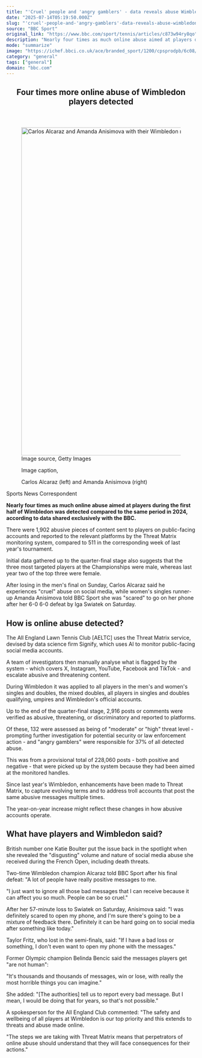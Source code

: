 ```yaml
---
title: "'Cruel' people and 'angry gamblers' - data reveals abuse Wimbledon stars faced"
date: "2025-07-14T05:19:50.000Z"
slug: "'cruel'-people-and-'angry-gamblers'-data-reveals-abuse-wimbledon-stars-faced"
source: "BBC Sport"
original_link: "https://www.bbc.com/sport/tennis/articles/c873w94ry8qo"
description: "Nearly four times as much online abuse aimed at players during the first half of Wimbledon was detected compared to the same period in 2024, according to data shared exclusively with the BBC."
mode: "summarize"
image: "https://ichef.bbci.co.uk/ace/branded_sport/1200/cpsprodpb/6c08/live/20ae12d0-6029-11f0-82b0-07e01aa823d2.jpg"
category: "general"
tags: ["general"]
domain: "bbc.com"
---
```

<div id="readability-page-1" class="page"><div><main id="main-content" data-testid="main-content"><article id="urn-bbc-ares--article-c873w94ry8qo"><header data-component="headline-block"><h2 id="main-heading" type="headline" tabindex="-1"><span role="text">Four times more online abuse of Wimbledon players detected </span></h2></header><div data-component="image-block"><figure><p><span><picture><source srcset="https://ichef.bbci.co.uk/ace/standard/240/cpsprodpb/6c08/live/20ae12d0-6029-11f0-82b0-07e01aa823d2.jpg.webp 240w, https://ichef.bbci.co.uk/ace/standard/320/cpsprodpb/6c08/live/20ae12d0-6029-11f0-82b0-07e01aa823d2.jpg.webp 320w, https://ichef.bbci.co.uk/ace/standard/480/cpsprodpb/6c08/live/20ae12d0-6029-11f0-82b0-07e01aa823d2.jpg.webp 480w, https://ichef.bbci.co.uk/ace/standard/624/cpsprodpb/6c08/live/20ae12d0-6029-11f0-82b0-07e01aa823d2.jpg.webp 624w, https://ichef.bbci.co.uk/ace/standard/800/cpsprodpb/6c08/live/20ae12d0-6029-11f0-82b0-07e01aa823d2.jpg.webp 800w, https://ichef.bbci.co.uk/ace/standard/976/cpsprodpb/6c08/live/20ae12d0-6029-11f0-82b0-07e01aa823d2.jpg.webp 976w" type="image/webp"><img alt="Carlos Alcaraz and Amanda Anisimova with their Wimbledon runner-up trophies" src="https://ichef.bbci.co.uk/ace/standard/1552/cpsprodpb/6c08/live/20ae12d0-6029-11f0-82b0-07e01aa823d2.jpg" srcset="https://ichef.bbci.co.uk/ace/standard/240/cpsprodpb/6c08/live/20ae12d0-6029-11f0-82b0-07e01aa823d2.jpg 240w, https://ichef.bbci.co.uk/ace/standard/320/cpsprodpb/6c08/live/20ae12d0-6029-11f0-82b0-07e01aa823d2.jpg 320w, https://ichef.bbci.co.uk/ace/standard/480/cpsprodpb/6c08/live/20ae12d0-6029-11f0-82b0-07e01aa823d2.jpg 480w, https://ichef.bbci.co.uk/ace/standard/624/cpsprodpb/6c08/live/20ae12d0-6029-11f0-82b0-07e01aa823d2.jpg 624w, https://ichef.bbci.co.uk/ace/standard/800/cpsprodpb/6c08/live/20ae12d0-6029-11f0-82b0-07e01aa823d2.jpg 800w, https://ichef.bbci.co.uk/ace/standard/976/cpsprodpb/6c08/live/20ae12d0-6029-11f0-82b0-07e01aa823d2.jpg 976w" width="1552" height="872.5076142131979"></picture></span><span role="text"><span>Image source, </span>Getty Images</span></p><figcaption><span>Image caption, </span><p>Carlos Alcaraz (left) and Amanda Anisimova (right) </p></figcaption></figure></div><div data-component="byline-block"><p>Sports News Correspondent</p></div><div data-component="text-block"><p><b>Nearly four times as much online abuse aimed at players during the first half of Wimbledon was detected compared to the same period in 2024, according to data shared exclusively with the BBC.</b></p><p>There were 1,902 abusive pieces of content sent to players on public-facing accounts and reported to the relevant platforms by the Threat Matrix monitoring system, compared to 511 in the corresponding week of last year's tournament.</p><p>Initial data gathered up to the quarter-final stage also suggests that the three most targeted players at the Championships were male, whereas last year two of the top three were female.</p><p>After losing in the men's final on Sunday, Carlos Alcaraz said he experiences "cruel" abuse on social media, while women's singles runner-up Amanda Anisimova told BBC Sport she was "scared" to go on her phone after her 6-0 6-0 defeat by Iga Swiatek on Saturday.</p></div><p data-component="subheadline-block"><h2 id="How-is-online-abuse-detected" tabindex="-1"><span role="text">How is online abuse detected?</span></h2></p><div data-component="text-block"><p>The All England Lawn Tennis Club [AELTC] uses the Threat Matrix service, devised by data science firm Signify, which uses AI to monitor public-facing social media accounts.</p><p>A team of investigators then manually analyse what is flagged by the system - which covers X, Instagram, YouTube, Facebook and TikTok - and escalate abusive and threatening content.</p><p>During Wimbledon it was applied to all players in the men's and women's singles and doubles, the mixed doubles, all players in singles and doubles qualifying, umpires and Wimbledon's official accounts.</p><p>Up to the end of the quarter-final stage, 2,916 posts or comments were verified as abusive, threatening, or discriminatory and reported to platforms.</p><p>Of these, 132 were assessed as being of "moderate" or "high" threat level - prompting further investigation for potential security or law enforcement action - and "angry gamblers" were responsible for 37% of all detected abuse.</p><p>This was from a provisional total of 228,060 posts - both positive and negative - that were picked up by the system because they had been aimed at the monitored handles.</p><p>Since last year's Wimbledon, enhancements have been made to Threat Matrix, to capture evolving terms and to address troll accounts that post the same abusive messages multiple times.</p><p>The year-on-year increase might reflect these changes in how abusive accounts operate.</p></div><p data-component="subheadline-block"><h2 id="What-have-players-and-Wimbledon-said" tabindex="-1"><span role="text">What have players and Wimbledon said?</span></h2></p><div data-component="text-block"><p>British number one Katie Boulter put the issue back in the spotlight when she revealed the "disgusting" volume and nature of social media abuse she received during the French Open, including death threats.</p><p>Two-time Wimbledon champion Alcaraz told BBC Sport after his final defeat: "A lot of people have really positive messages to me. </p><p>"I just want to ignore all those bad messages that I can receive because it can affect you so much. People can be so cruel."</p><p>After her 57-minute loss to Swiatek on Saturday, Anisimova said: "I was definitely scared to open my phone, and I'm sure there's going to be a mixture of feedback there. Definitely it can be hard going on to social media after something like today."</p><p>Taylor Fritz, who lost in the semi-finals, said: "If I have a bad loss or something, I don't even want to open my phone with the messages."</p><p>Former Olympic champion Belinda Bencic said the messages players get "are not human": </p><p>"It's thousands and thousands of messages, win or lose, with really the most horrible things you can imagine."</p><p>She added: "[The authorities] tell us to report every bad message. But I mean, I would be doing that for years, so that's not possible."</p><p>A spokesperson for the All England Club commented: "The safety and wellbeing of all players at Wimbledon is our top priority and this extends to threats and abuse made online.</p><p>"The steps we are taking with Threat Matrix means that perpetrators of online abuse should understand that they will face consequences for their actions."</p></div></article></main></div></div>
